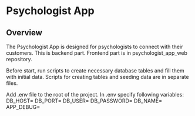 # Psychologist App

## Overview

The Psychologist App is designed for psychologists to connect with their customers.
This is backend part. Frontend part is in psychologist_app_web repository.

Before start, run scripts to create necessary database tables and fill them with initial data.
Scripts for creating tables and seeding data are in separate files.

Add .env file to the root of the project.
In .env specify following variables:
DB_HOST=
DB_PORT=
DB_USER=
DB_PASSWORD=
DB_NAME=
APP_DEBUG=
